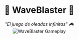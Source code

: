 <div align="center">
  <h1>🚀 WaveBlaster 🚀</h1>
  <span><em>"El juego de oleadas infinitas" 🎮</em></span>
</div>


<div align="center">
  <img src="/WaveBlaster_GamePlay.gif" alt="WaveBlaster Gameplay" />
</div>



